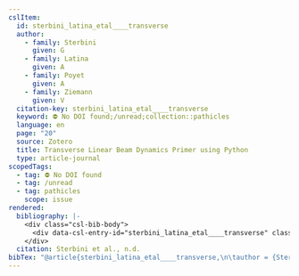 ```yaml
---
cslItem:
  id: sterbini_latina_etal____transverse
  author:
    - family: Sterbini
      given: G
    - family: Latina
      given: A
    - family: Poyet
      given: A
    - family: Ziemann
      given: V
  citation-key: sterbini_latina_etal____transverse
  keyword: ⛔ No DOI found;/unread;collection::pathicles
  language: en
  page: "20"
  source: Zotero
  title: Transverse Linear Beam Dynamics Primer using Python
  type: article-journal
scopedTags:
  - tag: ⛔ No DOI found
  - tag: /unread
  - tag: pathicles
    scope: issue
rendered:
  bibliography: |-
    <div class="csl-bib-body">
      <div data-csl-entry-id="sterbini_latina_etal____transverse" class="csl-entry">Sterbini, G., Latina, A., Poyet, A., &#38; Ziemann, V. n.d.. <i>Transverse Linear Beam Dynamics Primer using Python</i>. 20.</div>
    </div>
  citation: Sterbini et al., n.d.
bibTex: "@article{sterbini_latina_etal____transverse,\n\tauthor = {Sterbini, G and Latina, A and Poyet, A and Ziemann, V},\n\tpages = {20},\n\ttitle = {Transverse {Linear} {Beam} {Dynamics} {Primer} using {Python}},\n}\n\n"
---
```

